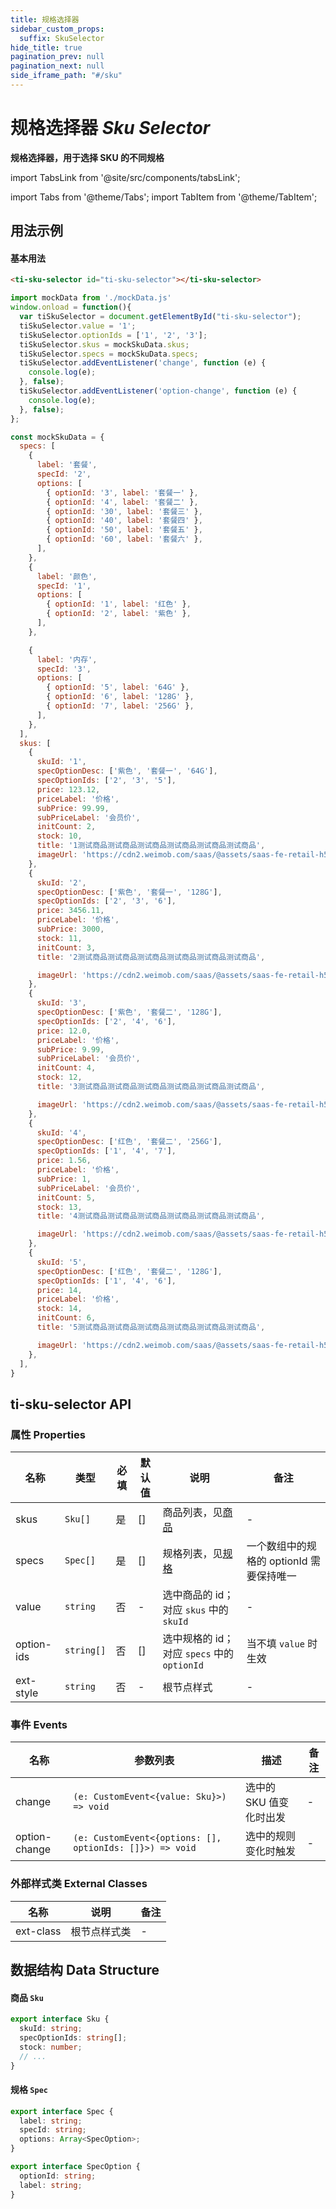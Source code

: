 ```yaml
---
title: 规格选择器
sidebar_custom_props:
  suffix: SkuSelector
hide_title: true
pagination_prev: null
pagination_next: null
side_iframe_path: "#/sku"
---
```


# 规格选择器 _Sku Selector_

**规格选择器，用于选择 SKU 的不同规格**

import TabsLink from '@site/src/components/tabsLink';

import Tabs from '@theme/Tabs';
import TabItem from '@theme/TabItem';

<TabsLink id="ti-sku-selector-api" />

## 用法示例
#### 基本用法
<Tabs>
<TabItem value="index.html" label="index.html">

```html showLineNumbers
<ti-sku-selector id="ti-sku-selector"></ti-sku-selector>
```
</TabItem>
<TabItem value="index.js" label="index.js">

```js showLineNumbers
import mockData from './mockData.js'
window.onload = function(){
  var tiSkuSelector = document.getElementById("ti-sku-selector");
  tiSkuSelector.value = '1';
  tiSkuSelector.optionIds = ['1', '2', '3'];
  tiSkuSelector.skus = mockSkuData.skus;
  tiSkuSelector.specs = mockSkuData.specs;
  tiSkuSelector.addEventListener('change', function (e) {
    console.log(e);
  }, false);
  tiSkuSelector.addEventListener('option-change', function (e) {
    console.log(e);
  }, false);
};
```
</TabItem>
<TabItem value="mock" label="mockData.js">

```js
const mockSkuData = {
  specs: [
    {
      label: '套餐',
      specId: '2',
      options: [
        { optionId: '3', label: '套餐一' },
        { optionId: '4', label: '套餐二' },
        { optionId: '30', label: '套餐三' },
        { optionId: '40', label: '套餐四' },
        { optionId: '50', label: '套餐五' },
        { optionId: '60', label: '套餐六' },
      ],
    },
    {
      label: '颜色',
      specId: '1',
      options: [
        { optionId: '1', label: '红色' },
        { optionId: '2', label: '紫色' },
      ],
    },

    {
      label: '内存',
      specId: '3',
      options: [
        { optionId: '5', label: '64G' },
        { optionId: '6', label: '128G' },
        { optionId: '7', label: '256G' },
      ],
    },
  ],
  skus: [
    {
      skuId: '1',
      specOptionDesc: ['紫色', '套餐一', '64G'],
      specOptionIds: ['2', '3', '5'],
      price: 123.12,
      priceLabel: '价格',
      subPrice: 99.99,
      subPriceLabel: '会员价',
      initCount: 2,
      stock: 10,
      title: '1测试商品测试商品测试商品测试商品测试商品测试商品',
      imageUrl: 'https://cdn2.weimob.com/saas/@assets/saas-fe-retail-h5-stc/image/titian/placeholder.jpg',
    },
    {
      skuId: '2',
      specOptionDesc: ['紫色', '套餐一', '128G'],
      specOptionIds: ['2', '3', '6'],
      price: 3456.11,
      priceLabel: '价格',
      subPrice: 3000,
      stock: 11,
      initCount: 3,
      title: '2测试商品测试商品测试商品测试商品测试商品测试商品',

      imageUrl: 'https://cdn2.weimob.com/saas/@assets/saas-fe-retail-h5-stc/image/titian/placeholder.jpg',
    },
    {
      skuId: '3',
      specOptionDesc: ['紫色', '套餐二', '128G'],
      specOptionIds: ['2', '4', '6'],
      price: 12.0,
      priceLabel: '价格',
      subPrice: 9.99,
      subPriceLabel: '会员价',
      initCount: 4,
      stock: 12,
      title: '3测试商品测试商品测试商品测试商品测试商品测试商品',

      imageUrl: 'https://cdn2.weimob.com/saas/@assets/saas-fe-retail-h5-stc/image/titian/placeholder.jpg',
    },
    {
      skuId: '4',
      specOptionDesc: ['红色', '套餐二', '256G'],
      specOptionIds: ['1', '4', '7'],
      price: 1.56,
      priceLabel: '价格',
      subPrice: 1,
      subPriceLabel: '会员价',
      initCount: 5,
      stock: 13,
      title: '4测试商品测试商品测试商品测试商品测试商品测试商品',

      imageUrl: 'https://cdn2.weimob.com/saas/@assets/saas-fe-retail-h5-stc/image/titian/placeholder.jpg',
    },
    {
      skuId: '5',
      specOptionDesc: ['红色', '套餐二', '128G'],
      specOptionIds: ['1', '4', '6'],
      price: 14,
      priceLabel: '价格',
      stock: 14,
      initCount: 6,
      title: '5测试商品测试商品测试商品测试商品测试商品测试商品',

      imageUrl: 'https://cdn2.weimob.com/saas/@assets/saas-fe-retail-h5-stc/image/titian/placeholder.jpg',
    },
  ],
} 
```
</TabItem>
</Tabs>


## ti-sku-selector API

### 属性 **Properties**

| 名称       | 类型       | 必填 | 默认值 | 说明                                        | 备注                                     |
| ---------- | ---------- | ---- | ------ | ------------------------------------------- | ---------------------------------------- |
| skus       | `Sku[]`    | 是   | []     | 商品列表，见[商品](#商品-sku)               | -                                        |
| specs      | `Spec[]`   | 是   | []     | 规格列表，见[规格](#规格-spec)              | 一个数组中的规格的 optionId 需要保持唯一 |
| value      | `string`   | 否   | -      | 选中商品的 id；对应 `skus` 中的 `skuId`     | -                                        |
| option-ids | `string[]` | 否   | []     | 选中规格的 id；对应 `specs` 中的 `optionId` | 当不填 `value` 时生效                    |
| ext-style  | `string`   | 否   | -      | 根节点样式                                  | -                                        |

### 事件 **Events**

| 名称             | 参数列表                                                 | 描述                    | 备注 |
| ---------------- | -------------------------------------------------------- | ----------------------- | ---- |
| change        | `(e: CustomEvent<{value: Sku}>) => void`                 | 选中的 SKU 值变化时出发 | -    |
| option-change | `(e: CustomEvent<{options: [], optionIds: []}>) => void` | 选中的规则变化时触发    | -    |

### 外部样式类 **External Classes**

| 名称      | 说明         | 备注 |
| --------- | ------------ | ---- |
| ext-class | 根节点样式类 | -    |

## 数据结构 **Data Structure**

#### 商品 `Sku`

```typescript showLineNumbers
export interface Sku {
  skuId: string;
  specOptionIds: string[];
  stock: number;
  // ...
}
```

#### 规格 `Spec`

```typescript showLineNumbers
export interface Spec {
  label: string;
  specId: string;
  options: Array<SpecOption>;
}

export interface SpecOption {
  optionId: string;
  label: string;
}
```